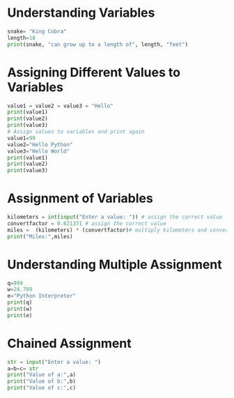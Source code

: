 # Understanding Variables


```python
snake= "King Cobra"
length=18
print(snake, "can grow up to a length of", length, "feet")
```

# Assigning Different Values to Variables


```python
value1 = value2 = value3 = "Hello"
print(value1)
print(value2)
print(value3)
# Assign values to variables and print again
value1=99
value2="Hello Python"
value3="Hello World"
print(value1)
print(value2)
print(value3)
```

# Assignment of Variables


```python
kilometers = int(input("Enter a value: ")) # assign the correct value
convertfactor = 0.621371 # assign the correct value
miles =  (kilometers) * (convertfactor)# multiply kilometers and convertfactor
print("Miles:",miles)

```

# Understanding Multiple Assignment


```python
q=999
w=24.789
e="Python Interpreter"
print(q)
print(w)
print(e)
```

# Chained Assignment


```python
str = input("Enter a value: ")
a=b=c= str
print("Value of a:",a)
print("Value of b:",b)
print("Value of c:",c)
```

